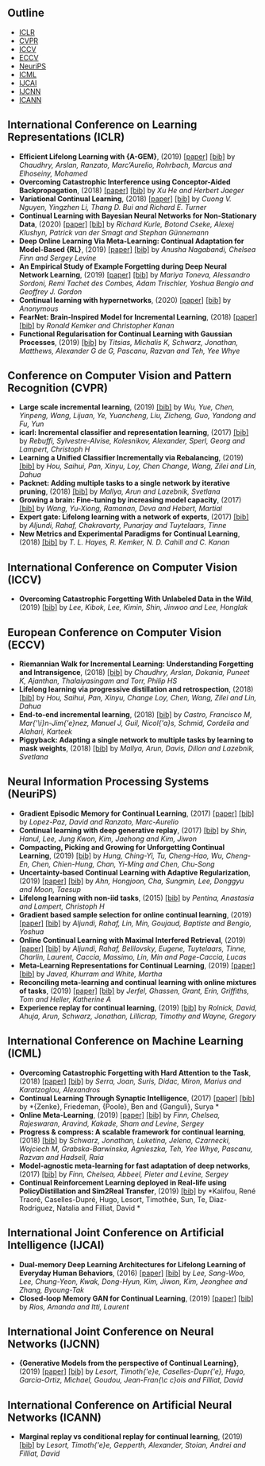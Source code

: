 ## Outline 
- [ICLR](https://github.com/TLESORT/Automatic_Awesome_Bibliography/blob/master/Mardown_Files/Conferences_Bibliography.md#International-Conference-on-Learning-Representations-(ICLR))
- [CVPR](https://github.com/TLESORT/Automatic_Awesome_Bibliography/blob/master/Mardown_Files/Conferences_Bibliography.md#Conference-on-Computer-Vision-and-Pattern-Recognition-(CVPR))
- [ICCV](https://github.com/TLESORT/Automatic_Awesome_Bibliography/blob/master/Mardown_Files/Conferences_Bibliography.md#International-Conference-on-Computer-Vision-(ICCV))
- [ECCV](https://github.com/TLESORT/Automatic_Awesome_Bibliography/blob/master/Mardown_Files/Conferences_Bibliography.md#European-Conference-on-Computer-Vision-(ECCV))
- [NeuriPS](https://github.com/TLESORT/Automatic_Awesome_Bibliography/blob/master/Mardown_Files/Conferences_Bibliography.md#Neural-Information-Processing-Systems-(NeuriPS))
- [ICML](https://github.com/TLESORT/Automatic_Awesome_Bibliography/blob/master/Mardown_Files/Conferences_Bibliography.md#International-Conference-on-Machine-Learning-(ICML))
- [IJCAI](https://github.com/TLESORT/Automatic_Awesome_Bibliography/blob/master/Mardown_Files/Conferences_Bibliography.md#International-Joint-Conference-on-Artificial-Intelligence-(IJCAI))
- [IJCNN](https://github.com/TLESORT/Automatic_Awesome_Bibliography/blob/master/Mardown_Files/Conferences_Bibliography.md#International-Joint-Conference-on-Neural-Networks-(IJCNN))
- [ICANN](https://github.com/TLESORT/Automatic_Awesome_Bibliography/blob/master/Mardown_Files/Conferences_Bibliography.md#International-Conference-on-Artificial-Neural-Networks-(ICANN))

## International Conference on Learning Representations (ICLR)
- **Efficient Lifelong Learning with {A-GEM}**, (2019) [[paper]](https://arxiv.org/abs/1812.00420)  [[bib]](../bibtex.bib#L21-L28)  by *Chaudhry, Arslan, Ranzato, Marc’Aurelio, Rohrbach, Marcus and Elhoseiny, Mohamed*
- **Overcoming Catastrophic Interference using Conceptor-Aided Backpropagation**, (2018) [[paper]](https://openreview.net/forum?id=B1al7jg0b)  [[bib]](../bibtex.bib#L213-L220)  by *Xu He and Herbert Jaeger*
- **Variational Continual Learning**, (2018) [[paper]](https://openreview.net/forum?id=BkQqq0gRb)  [[bib]](../bibtex.bib#L271-L278)  by *Cuong V. Nguyen, Yingzhen Li, Thang D. Bui and Richard E. Turner*
- **Continual Learning with Bayesian Neural Networks for Non-Stationary Data**, (2020) [[paper]](https://openreview.net/forum?id=SJlsFpVtDB)  [[bib]](../bibtex.bib#L417-L424)  by *Richard Kurle, Botond Cseke, Alexej Klushyn, Patrick van der Smagt and Stephan Günnemann*
- **Deep Online Learning Via Meta-Learning: Continual Adaptation for Model-Based {RL}**, (2019) [[paper]](https://openreview.net/forum?id=HyxAfnA5tm)  [[bib]](../bibtex.bib#L456-L463)  by *Anusha Nagabandi, Chelsea Finn and Sergey Levine*
- **An Empirical Study of Example Forgetting during Deep Neural Network Learning**, (2019) [[paper]](https://openreview.net/forum?id=BJlxm30cKm)  [[bib]](../bibtex.bib#L506-L513)  by *Mariya Toneva, Alessandro Sordoni, Remi Tachet des Combes, Adam Trischler, Yoshua Bengio and Geoffrey J. Gordon*
- **Continual learning with hypernetworks**, (2020) [[paper]](https://openreview.net/forum?id=SJgwNerKvB)  [[bib]](../bibtex.bib#L516-L524)  by *Anonymous*
- **FearNet: Brain-Inspired Model for Incremental Learning**, (2018) [[paper]](https://openreview.net/forum?id=SJ1Xmf-Rb)  [[bib]](../bibtex.bib#L666-L673)  by *Ronald Kemker and Christopher Kanan*
- **Functional Regularisation for Continual Learning with Gaussian Processes**, (2019) [[bib]](../bibtex.bib#L853-L859)  by *Titsias, Michalis K, Schwarz, Jonathan, Matthews, Alexander G de G, Pascanu, Razvan and Teh, Yee Whye*

## Conference on Computer Vision and Pattern Recognition (CVPR)
- **Large scale incremental learning**, (2019) [[bib]](../bibtex.bib#L569-L576)  by *Wu, Yue, Chen, Yinpeng, Wang, Lijuan, Ye, Yuancheng, Liu, Zicheng, Guo, Yandong and Fu, Yun*
- **icarl: Incremental classifier and representation learning**, (2017) [[bib]](../bibtex.bib#L596-L603)  by *Rebuffi, Sylvestre-Alvise, Kolesnikov, Alexander, Sperl, Georg and Lampert, Christoph H*
- **Learning a Unified Classifier Incrementally via Rebalancing**, (2019) [[bib]](../bibtex.bib#L605-L612)  by *Hou, Saihui, Pan, Xinyu, Loy, Chen Change, Wang, Zilei and Lin, Dahua*
- **Packnet: Adding multiple tasks to a single network by iterative pruning**, (2018) [[bib]](../bibtex.bib#L614-L621)  by *Mallya, Arun and Lazebnik, Svetlana*
- **Growing a brain: Fine-tuning by increasing model capacity**, (2017) [[bib]](../bibtex.bib#L632-L639)  by *Wang, Yu-Xiong, Ramanan, Deva and Hebert, Martial*
- **Expert gate: Lifelong learning with a network of experts**, (2017) [[bib]](../bibtex.bib#L702-L709)  by *Aljundi, Rahaf, Chakravarty, Punarjay and Tuytelaars, Tinne*
- **New Metrics and Experimental Paradigms for Continual Learning**, (2018) [[bib]](../bibtex.bib#L797-L808)  by *T. L. Hayes, R. Kemker, N. D. Cahill and C. Kanan*

## International Conference on Computer Vision (ICCV)
- **Overcoming Catastrophic Forgetting With Unlabeled Data in the Wild**, (2019) [[bib]](../bibtex.bib#L560-L567)  by *Lee, Kibok, Lee, Kimin, Shin, Jinwoo and Lee, Honglak*

## European Conference on Computer Vision (ECCV)
- **Riemannian Walk for Incremental Learning: Understanding Forgetting and Intransigence**, (2018) [[bib]](../bibtex.bib#L248-L254)  by *Chaudhry, Arslan, Dokania, Puneet K, Ajanthan, Thalaiyasingam and Torr, Philip HS*
- **Lifelong learning via progressive distillation and retrospection**, (2018) [[bib]](../bibtex.bib#L578-L585)  by *Hou, Saihui, Pan, Xinyu, Change Loy, Chen, Wang, Zilei and Lin, Dahua*
- **End-to-end incremental learning**, (2018) [[bib]](../bibtex.bib#L587-L594)  by *Castro, Francisco M, Mar{\'\i}n-Jim{\'e}nez, Manuel J, Guil, Nicol{\'a}s, Schmid, Cordelia and Alahari, Karteek*
- **Piggyback: Adapting a single network to multiple tasks by learning to mask weights**, (2018) [[bib]](../bibtex.bib#L623-L630)  by *Mallya, Arun, Davis, Dillon and Lazebnik, Svetlana*

## Neural Information Processing Systems (NeuriPS)
- **Gradient Episodic Memory for Continual Learning**, (2017) [[paper]](http://papers.nips.cc/paper/7225-gradient-episodic-memory-for-continual-learning.pdf)  [[bib]](../bibtex.bib#L42-L52)  by *Lopez-Paz, David and Ranzato, Marc-Aurelio*
- **Continual learning with deep generative replay**, (2017) [[bib]](../bibtex.bib#L56-L63)  by *Shin, Hanul, Lee, Jung Kwon, Kim, Jaehong and Kim, Jiwon*
- **Compacting, Picking and Growing for Unforgetting Continual Learning**, (2019) [[bib]](../bibtex.bib#L107-L114)  by *Hung, Ching-Yi, Tu, Cheng-Hao, Wu, Cheng-En, Chen, Chien-Hung, Chan, Yi-Ming and Chen, Chu-Song*
- **Uncertainty-based Continual Learning with Adaptive Regularization**, (2019) [[paper]](http://papers.nips.cc/paper/8690-uncertainty-based-continual-learning-with-adaptive-regularization.pdf)  [[bib]](../bibtex.bib#L144-L154)  by *Ahn, Hongjoon, Cha, Sungmin, Lee, Donggyu and Moon, Taesup*
- **Lifelong learning with non-iid tasks**, (2015) [[bib]](../bibtex.bib#L221-L228)  by *Pentina, Anastasia and Lampert, Christoph H*
- **Gradient based sample selection for online continual learning**, (2019) [[paper]](http://papers.nips.cc/paper/9354-gradient-based-sample-selection-for-online-continual-learning.pdf)  [[bib]](../bibtex.bib#L352-L362)  by *Aljundi, Rahaf, Lin, Min, Goujaud, Baptiste and Bengio, Yoshua*
- **Online Continual Learning with Maximal Interfered Retrieval**, (2019) [[paper]](http://papers.nips.cc/paper/9357-online-continual-learning-with-maximal-interfered-retrieval.pdf)  [[bib]](../bibtex.bib#L364-L374)  by *Aljundi, Rahaf, Belilovsky, Eugene, Tuytelaars, Tinne, Charlin, Laurent, Caccia, Massimo, Lin, Min and Page-Caccia, Lucas*
- **Meta-Learning Representations for Continual Learning**, (2019) [[paper]](http://papers.nips.cc/paper/8458-meta-learning-representations-for-continual-learning.pdf)  [[bib]](../bibtex.bib#L394-L404)  by *Javed, Khurram and White, Martha*
- **Reconciling meta-learning and continual learning with online mixtures of tasks**, (2019) [[paper]](http://papers.nips.cc/paper/9112-reconciling-meta-learning-and-continual-learning-with-online-mixtures-of-tasks.pdf)  [[bib]](../bibtex.bib#L443-L453)  by *Jerfel, Ghassen, Grant, Erin, Griffiths, Tom and Heller, Katherine A*
- **Experience replay for continual learning**, (2019) [[bib]](../bibtex.bib#L950-L957)  by *Rolnick, David, Ahuja, Arun, Schwarz, Jonathan, Lillicrap, Timothy and Wayne, Gregory*

## International Conference on Machine Learning (ICML)
- **Overcoming Catastrophic Forgetting with Hard Attention to the Task**, (2018) [[paper]](http://proceedings.mlr.press/v80/serra18a.html)  [[bib]](../bibtex.bib#L230-L246)  by *Serra, Joan, Suris, Didac, Miron, Marius and Karatzoglou, Alexandros*
- **Continual Learning Through Synaptic Intelligence**, (2017) [[paper]](http://proceedings.mlr.press/v70/zenke17a.html)  [[bib]](../bibtex.bib#L280-L295)  by *{Zenke}, Friedeman, {Poole}, Ben and {Ganguli}, Surya *
- **Online Meta-Learning**, (2019) [[paper]](http://proceedings.mlr.press/v97/finn19a.html)  [[bib]](../bibtex.bib#L426-L441)  by *Finn, Chelsea, Rajeswaran, Aravind, Kakade, Sham and Levine, Sergey*
- **Progress \& compress: A scalable framework for continual learning**, (2018) [[bib]](../bibtex.bib#L641-L647)  by *Schwarz, Jonathan, Luketina, Jelena, Czarnecki, Wojciech M, Grabska-Barwinska, Agnieszka, Teh, Yee Whye, Pascanu, Razvan and Hadsell, Raia*
- **Model-agnostic meta-learning for fast adaptation of deep networks**, (2017) [[bib]](../bibtex.bib#L649-L657)  by *Finn, Chelsea, Abbeel, Pieter and Levine, Sergey*
- **Continual Reinforcement Learning deployed in Real-life using PolicyDistillation and Sim2Real Transfer**, (2019) [[bib]](../bibtex.bib#L773-L779)  by *Kalifou, René Traoré, Caselles-Dupré, Hugo, Lesort, Timothée, Sun, Te, Diaz-Rodriguez, Natalia and Filliat, David *

## International Joint Conference on Artificial Intelligence (IJCAI)
- **Dual-memory Deep Learning Architectures for Lifelong Learning of Everyday Human Behaviors**, (2016) [[paper]](http://dl.acm.org/citation.cfm?id=3060832.3060854)  [[bib]](../bibtex.bib#L736-L750)  by *Lee, Sang-Woo, Lee, Chung-Yeon, Kwak, Dong-Hyun, Kim, Jiwon, Kim, Jeonghee and Zhang, Byoung-Tak*
- **Closed-loop Memory GAN for Continual Learning**, (2019) [[paper]](http://dl.acm.org/citation.cfm?id=3367471.3367504)  [[bib]](../bibtex.bib#L781-L795)  by *Rios, Amanda and Itti, Laurent*

## International Joint Conference on Neural Networks (IJCNN)
- **{Generative Models from the perspective of Continual Learning}**, (2019) [[paper]](https://hal.archives-ouvertes.fr/hal-01951954)  [[bib]](../bibtex.bib#L475-L487)  by *Lesort, Timoth{\'e}e, Caselles-Dupr{\'e}, Hugo, Garcia-Ortiz, Michael, Goudou, Jean-Fran{\c c}ois and Filliat, David*

## International Conference on Artificial Neural Networks (ICANN)
- **Marginal replay vs conditional replay for continual learning**, (2019) [[bib]](../bibtex.bib#L902-L910)  by *Lesort, Timoth{\'e}e, Gepperth, Alexander, Stoian, Andrei and Filliat, David*
